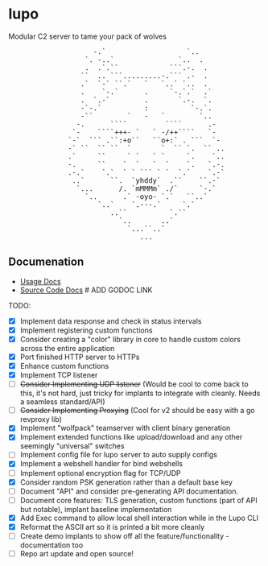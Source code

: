 # lupo
Modular C2 server to tame your pack of wolves

<pre>
                    -.`                   `..                    
                  `. -..`               `..  .                   
                  .  .`.``            ```.-.  .                  
                 ``  .. ```.........-.``` .-  .                  
                 .`  `-` ``.`   `   `..` `..  .                  
                 .    `-.`      .     `-.`.`  .`                 
                 .  `.-`        .       `.-.  `.                 
                 -`-.`          :          `-.`.                 
                 -``        `   -   `        `..                 
                -.      ````         ````      .-                
               `-    ````+++- `   ` -/++````   `-                
              `-`  ``` .``:+o``   ``o+:` . ```  `-               
              -` ``  `` ``  `       `  `` `.  `` ..              
              .`     ``     ` `   ` `     `.    `..              
              -.     ``    `  `   `  `    `.   `.-.              
              .-.`    `.`  ` ` ``` ` `  `.`    `.-`              
               ..`      ``.  `yhddy`  .``    ``.-`               
                `...      /. `mMMMm` ./`     `-.`                
                  `..      .` -oyo- `.`   ``..`                  
                     `..`    `.---.`     `.`                     
                        ..``          `.``                       
                          `..       ..`                          
                            `...``..`                            
                               ...                                
</pre>


## Documenation
- [Usage Docs](./docs/README.md)
- [Source Code Docs]() # ADD GODOC LINK

TODO:
- [x] Implement data response and check in status intervals
- [x] Implement registering custom functions
- [x] Consider creating a "color" library in core to handle custom colors across the entire application
- [x] Port finished HTTP server to HTTPs
- [x] Enhance custom functions
- [x] Implement TCP listener
- [ ] ~~Consider Implementing UDP listener~~ (Would be cool to come back to this, it's not hard, just tricky for implants to integrate with cleanly. Needs a seamless standard/API)
- [ ] ~~Consider Implementing Proxying~~ (Cool for v2 should be easy with a go revproxy lib)
- [x] Implement "wolfpack" teamserver with client binary generation
- [x] Implement extended functions like upload/download and any other seemingly "universal" switches
- [ ] Implement config file for lupo server to auto supply configs
- [x] Implement a webshell handler for bind webshells
- [ ] Implement optional encryption flag for TCP/UDP
- [x] Consider random PSK generation rather than a default base key
- [ ] Document "API" and consider pre-generating API documentation.
- [ ] Document core features: TLS generation, custom functions (part of API but notable), implant baseline implementation
- [x] Add Exec command to allow local shell interaction while in the Lupo CLI
- [x] Reformat the ASCII art so it is printed a bit more cleanly
- [ ] Create demo implants to show off all the feature/functionality - documentation too
- [ ] Repo art update and open source!